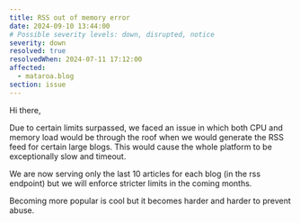 ```yaml
---
title: RSS out of memory error
date: 2024-09-10 13:44:00
# Possible severity levels: down, disrupted, notice
severity: down
resolved: true
resolvedWhen: 2024-07-11 17:12:00
affected:
  - mataroa.blog
section: issue
---
```


Hi there,

Due to certain limits surpassed, we faced an issue in which both CPU and memory load
would be through the roof when we would generate the RSS feed for certain large blogs.
This would cause the whole platform to be exceptionally slow and timeout.

We are now serving only the last 10 articles for each blog (in the rss endpoint) but we
will enforce stricter limits in the coming months.

Becoming more popular is cool but it becomes harder and harder to prevent abuse.

